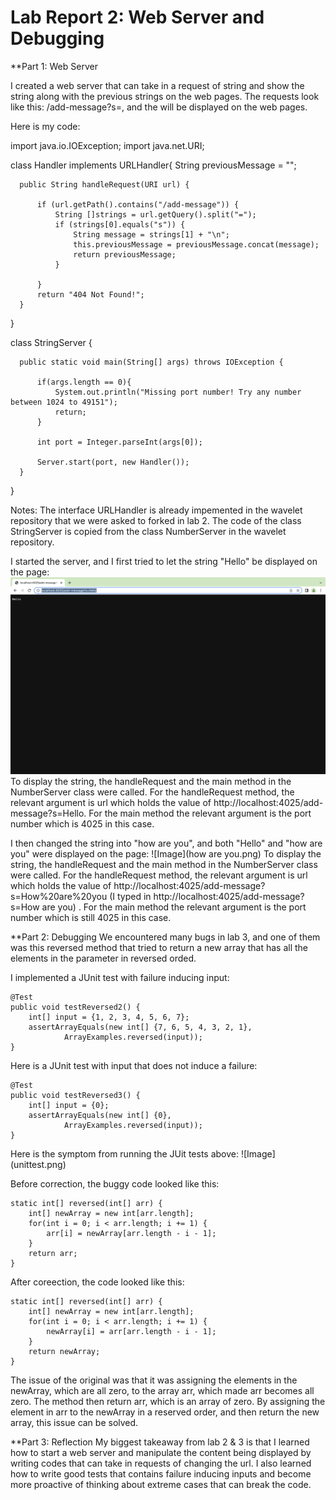 # Lab Report 2: Web Server and Debugging

**Part 1: Web Server

I created a web server that can take in a request of string and show the string along with the previous strings on the web pages.
The requests look like this: /add-message?s=<string>, and the <string> will be displayed on the web pages.

Here is my code:
  
  import java.io.IOException;
  import java.net.URI;
  
  class Handler implements URLHandler{
      String previousMessage = "";
  
      public String handleRequest(URI url) {
    
          if (url.getPath().contains("/add-message")) {
              String []strings = url.getQuery().split("=");
              if (strings[0].equals("s")) {
                  String message = strings[1] + "\n";
                  this.previousMessage = previousMessage.concat(message);
                  return previousMessage;
              }
            
          }
          return "404 Not Found!";
      }
  }
  
  class StringServer {
      
      public static void main(String[] args) throws IOException {
          
          if(args.length == 0){
              System.out.println("Missing port number! Try any number between 1024 to 49151");
              return;
          }

          int port = Integer.parseInt(args[0]);

          Server.start(port, new Handler());
      }
  }
  
  
Notes: The interface URLHandler is already impemented in the wavelet repository that we were asked to forked in lab 2. The code of the class StringServer is copied from the class NumberServer in the wavelet repository.
  
  
I started the server, and I first tried to let the string "Hello" be displayed on the page:
![Image](hello.png)
To display the string, the handleRequest and the main method in the NumberServer class were called.
For the handleRequest method, the relevant argument is url which holds the value of http://localhost:4025/add-message?s=Hello. For the main method the relevant argument is the port number which is 4025 in this case.
  
I then changed the string into "how are you", and both "Hello" and "how are you" were displayed on the page:
![Image](how are you.png)
To display the string, the handleRequest and the main method in the NumberServer class were called.
For the handleRequest method, the relevant argument is url which holds the value of http://localhost:4025/add-message?s=How%20are%20you (I typed in http://localhost:4025/add-message?s=How are you) . For the main method the relevant argument is the port number which is still 4025 in this case.
  
  
**Part 2: Debugging
We encountered many bugs in lab 3, and one of them was this reversed method that tried to return a new array that has all the elements in the parameter in reversed orded.

I implemented a JUnit test with failure inducing input:

    @Test
    public void testReversed2() {
        int[] input = {1, 2, 3, 4, 5, 6, 7};
        assertArrayEquals(new int[] {7, 6, 5, 4, 3, 2, 1}, 
                ArrayExamples.reversed(input));
    }
                                    
                                    
Here is a JUnit test  with input that does not induce a failure:
                                    
    @Test
    public void testReversed3() {
        int[] input = {0};
        assertArrayEquals(new int[] {0}, 
                ArrayExamples.reversed(input));
    }
                                    

Here is the symptom from running the JUit tests above:
![Image] (unittest.png)
  
Before correction, the buggy code looked like this:
 
    static int[] reversed(int[] arr) {
        int[] newArray = new int[arr.length];
        for(int i = 0; i < arr.length; i += 1) {
            arr[i] = newArray[arr.length - i - 1];
        }
        return arr;
    }

After coreection, the code looked like this:
      
    static int[] reversed(int[] arr) {
        int[] newArray = new int[arr.length];
        for(int i = 0; i < arr.length; i += 1) {
            newArray[i] = arr[arr.length - i - 1];
        }
        return newArray;
    }
  
  
The issue of the original was that it was assigning the elements in the newArray, which are all zero, to the array arr, which made arr becomes all zero. The method then return arr, which is an array of zero. By assigning the element in arr to the newArray in a reserved order, and then return the new array, this issue can be solved.
  
**Part 3: Reflection
My biggest takeaway from lab 2 & 3 is that I learned how to start a web server and manipulate the content being displayed by writing codes that can take in requests of changing the url. I also learned how to write good tests that contains failure inducing inputs and become more proactive of thinking about extreme cases that can break the code.
